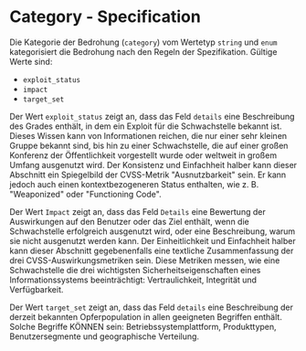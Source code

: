 # Category - Specification

Die Kategorie der Bedrohung (`category`) vom Wertetyp `string` und `enum` kategorisiert die Bedrohung nach den Regeln der Spezifikation.
Gültige Werte sind:

* `exploit_status`
* `impact`
* `target_set`

Der Wert `exploit_status` zeigt an, dass das Feld `details` eine Beschreibung des Grades enthält, in dem ein Exploit für die Schwachstelle bekannt ist.
Dieses Wissen kann von Informationen reichen, die nur einer sehr kleinen Gruppe bekannt sind, bis hin zu einer Schwachstelle, die auf einer großen Konferenz der Öffentlichkeit vorgestellt wurde oder weltweit in großem Umfang ausgenutzt wird.
Der Konsistenz und Einfachheit halber kann dieser Abschnitt ein Spiegelbild der CVSS-Metrik "Ausnutzbarkeit" sein.
Er kann jedoch auch einen kontextbezogeneren Status enthalten, wie z. B. "Weaponized" oder "Functioning Code".

Der Wert `Impact` zeigt an, dass das Feld `Details` eine Bewertung der Auswirkungen auf den Benutzer oder das Ziel enthält, wenn die Schwachstelle erfolgreich ausgenutzt wird, oder eine Beschreibung, warum sie nicht ausgenutzt werden kann.
Der Einheitlichkeit und Einfachheit halber kann dieser Abschnitt gegebenenfalls eine textliche Zusammenfassung der drei CVSS-Auswirkungsmetriken sein.
Diese Metriken messen, wie eine Schwachstelle die drei wichtigsten Sicherheitseigenschaften eines Informationssystems beeinträchtigt: Vertraulichkeit, Integrität und Verfügbarkeit.

Der Wert `target_set` zeigt an, dass das Feld `details` eine Beschreibung der derzeit bekannten Opferpopulation in allen geeigneten Begriffen enthält.
Solche Begriffe KÖNNEN sein: Betriebssystemplattform, Produkttypen, Benutzersegmente und geographische Verteilung.
